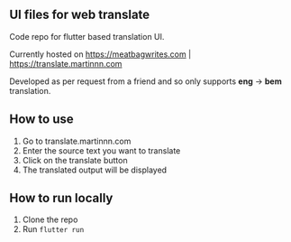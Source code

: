 ## UI files for web translate
Code repo for flutter based translation UI.

Currently hosted on https://meatbagwrites.com | https://translate.martinnn.com

Developed as per request from a friend and so only supports **eng** -> **bem** translation.

## How to use

1. Go to translate.martinnn.com
2. Enter the source text you want to translate
3. Click on the translate button
4. The translated output will be displayed

## How to run locally

1. Clone the repo
2. Run `flutter run`
